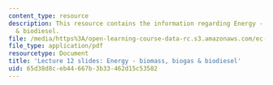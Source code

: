 ```yaml
---
content_type: resource
description: This resource contains the information regarding Energy - biomass, biogas
  & biodiesel.
file: /media/https%3A/open-learning-course-data-rc.s3.amazonaws.com/ec-701j-d-lab-i-development-fall-2009/65d38d8ceb44667b3b33462d15c53582_MITEC_701JF09_lec12.pdf
file_type: application/pdf
resourcetype: Document
title: 'Lecture 12 slides: Energy - biomass, biogas & biodiesel'
uid: 65d38d8c-eb44-667b-3b33-462d15c53582
---
```

